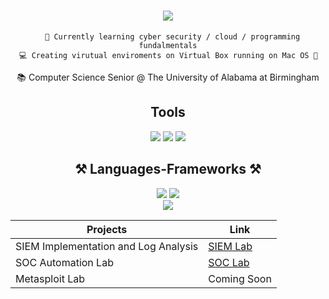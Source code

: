  <h1 align="center">
    <img src="https://readme-typing-svg.herokuapp.com/?font=Righteous&size=35&center=true&vCenter=true&width=500&height=70&duration=4000&lines=Hi+There!+👋;+I'm+Brandi+English!;" />
</h1>

  <div align="center"> 
     
      🌱 Currently learning cyber security / cloud / programming fundalmentals
      💻 Creating virutual enviroments on Virtual Box running on Mac OS 🤖     
   📚 Computer Science Senior @ The University of Alabama at Birmingham
      
      
   </div>

  <h2 align="center">Tools</h2>
<div align="center">
    <img src="https://img.shields.io/badge/-Splunk-000000?&style=for-the-badge&logo=Splunk&logoColor=white" />
    <img src="https://img.shields.io/badge/-Elastic-005571?&style=for-the-badge&logo=Elastic&logoColor=white" />
    <img src="https://img.shields.io/badge/AWS-%23FF9900.svg?style=for-the-badge&logo=amazon-aws&logoColor=white" />
</div>
  
  </div>

  <h2 align="center">⚒️ Languages-Frameworks ⚒️</h2>
<div align="center">
    <img src="https://skillicons.dev/icons?i=vscode,github,git,eclispe" />
    <img src="https://skillicons.dev/icons?i=python,javascript,java," /><br>
</div>


<div align="center"> 
  <a href="mailto:brandienglish87@gmail.com">
    <img src="https://img.shields.io/badge/Gmail-333333?style=for-the-badge&logo=gmail&logoColor=red" />
  </a>
  
</div>

<div align="center">

| Projects                                      | Link      |
|-----------------------------------------------|----------------------------|
| SIEM Implementation and Log Analysis          | <a  href=https://github.com/brandienglish/SIEM-LAB>SIEM Lab</a>|
|  SOC Automation Lab       | <a  href=https://github.com/brandienglish/SOC-Automation-Lab> SOC Lab</a> |
| Metasploit Lab | Coming Soon|


<!--
**brandienglish/brandienglish** is a ✨ _special_ ✨ repository because its `README.md` (this file) appears on your GitHub profile.

Here are some ideas to get you started:
</div>
 
- 🌱 I’m currently learning 
- 👯 I’m looking to collaborate on ...
- 🤔 I’m looking for help with ...
- 💬 Ask me about ...
- 📫 How to reach me: ...
- 😄 Pronouns: ...
- ⚡ Fun fact: ...
-->

